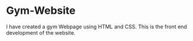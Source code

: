 # Gym-Website
I have created a gym Webpage using HTML and CSS. This is the front end development of the website.
